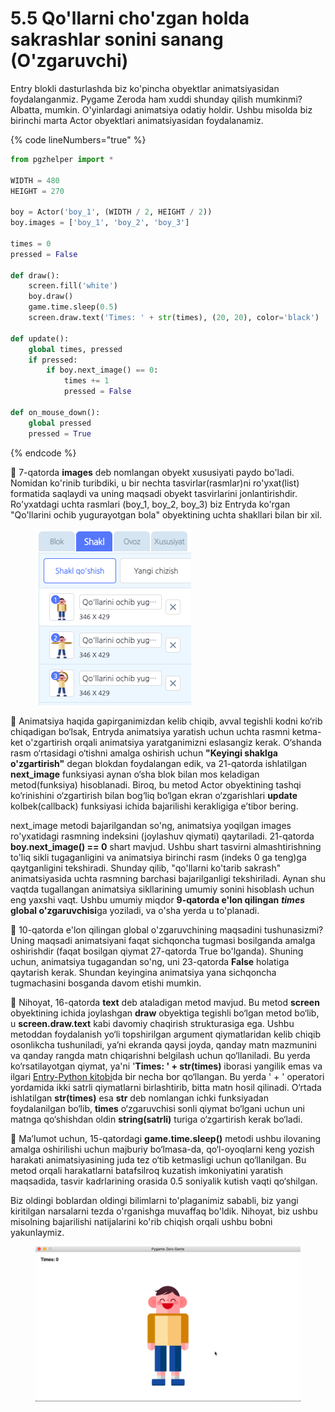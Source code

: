 # 5.5 Qo'llarni cho'zgan holda sakrashlar sonini sanang (O'zgaruvchi)

Entry blokli dasturlashda biz ko'pincha obyektlar animatsiyasidan foydalanganmiz. Pygame Zeroda ham xuddi shunday qilish mumkinmi? Albatta, mumkin. O'yinlardagi animatsiya odatiy holdir. Ushbu misolda biz birinchi marta Actor obyektlari animatsiyasidan foydalanamiz.

{% code lineNumbers="true" %}
```python
from pgzhelper import *

WIDTH = 480
HEIGHT = 270

boy = Actor('boy_1', (WIDTH / 2, HEIGHT / 2))
boy.images = ['boy_1', 'boy_2', 'boy_3']

times = 0
pressed = False

def draw():
    screen.fill('white')
    boy.draw()
    game.time.sleep(0.5)
    screen.draw.text('Times: ' + str(times), (20, 20), color='black')

def update():
    global times, pressed
    if pressed:
        if boy.next_image() == 0:
            times += 1
            pressed = False

def on_mouse_down():
    global pressed
    pressed = True
```
{% endcode %}

🔢 7-qatorda **images** deb nomlangan obyekt xususiyati paydo bo'ladi. Nomidan ko'rinib turibdiki, u bir nechta tasvirlar(rasmlar)ni ro'yxat(list) formatida saqlaydi va uning maqsadi obyekt tasvirlarini jonlantirishdir. Ro'yxatdagi uchta rasmlari (boy\_1, boy\_2, boy\_3) biz Entryda ko'rgan "Qo'llarini ochib yugurayotgan bola" obyektining uchta shakllari bilan bir xil.

<figure><img src="../.gitbook/assets/Screenshot 2024-10-09 at 14.13.30.png" alt=""><figcaption></figcaption></figure>

🔢 Animatsiya haqida gapirganimizdan kelib chiqib, avval tegishli kodni ko‘rib chiqadigan bo‘lsak, Entryda animatsiya yaratish uchun uchta rasmni ketma-ket o'zgartirish orqali animatsiya yaratganimizni eslasangiz kerak. O‘shanda rasm o‘rtasidagi o‘tishni amalga oshirish uchun **"Keyingi shaklga o'zgartirish"** degan blokdan foydalangan edik, va 21-qatorda ishlatilgan **next\_image** funksiyasi aynan o‘sha blok bilan mos keladigan metod(funksiya) hisoblanadi. Biroq, bu metod Actor obyektining tashqi ko‘rinishini o‘zgartirish bilan bog‘liq bo‘lgan ekran o‘zgarishlari **update** kolbek(callback) funksiyasi ichida bajarilishi kerakligiga e’tibor bering.

next\_image metodi bajarilgandan so'ng, animatsiya yoqilgan images ro'yxatidagi rasmning indeksini (joylashuv qiymati) qaytariladi. 21-qatorda **boy.next\_image() == 0** shart mavjud. Ushbu shart tasvirni almashtirishning to'liq sikli tugaganligini va animatsiya birinchi rasm (indeks 0 ga teng)ga qaytganligini tekshiradi. Shunday qilib, "qo'llarni ko'tarib sakrash" animatsiyasida uchta rasmning barchasi bajarilganligi tekshiriladi. Aynan shu vaqtda tugallangan animatsiya sikllarining umumiy sonini hisoblash uchun eng yaxshi vaqt. Ushbu umumiy miqdor **9-qatorda e'lon qilingan** _**times**_**&#x20;global o'zgaruvchisi**ga yoziladi, va o'sha yerda u to'planadi.

🔢 10-qatorda e'lon qilingan global o'zgaruvchining maqsadini tushunasizmi? Uning maqsadi animatsiyani faqat sichqoncha tugmasi bosilganda amalga oshirishdir (faqat bosilgan qiymat 27-qatorda True bo'lganda). Shuning uchun, animatsiya tugagandan so'ng, uni 23-qatorda **False** holatiga qaytarish kerak. Shundan keyingina animatsiya yana sichqoncha tugmachasini bosganda davom etishi mumkin.

🔢  Nihoyat, 16-qatorda **text** deb ataladigan metod mavjud. Bu metod **screen** obyektining ichida joylashgan **draw** obyektiga tegishli bo‘lgan metod bo‘lib, u **screen.draw.text** kabi davomiy chaqirish strukturasiga ega. Ushbu metoddan foydalanish yo‘li topshirilgan argument qiymatlaridan kelib chiqib osonlikcha tushuniladi, ya’ni ekranda qaysi joyda, qanday matn mazmunini va qanday rangda matn chiqarishni belgilash uchun qo‘llaniladi. Bu yerda ko‘rsatilayotgan qiymat, ya'ni '**Times: ' + str(times)** iborasi yangilik emas va ilgari [Entry-Python kitobi](https://roboticsware.gitbook.io/entry-python/boshlash/kiritish_chiqarish)da bir necha bor qo‘llangan. Bu yerda ' + ' operatori yordamida ikki satrli qiymatlarni birlashtirib, bitta matn hosil qilinadi. O‘rtada ishlatilgan **str(times)** esa **str** deb nomlangan ichki funksiyadan foydalanilgan bo‘lib, **times** o‘zgaruvchisi sonli qiymat bo‘lgani uchun uni matnga qo‘shishdan oldin **string(satrli)** turiga o‘zgartirish kerak bo‘ladi.

🔢 Ma’lumot uchun, 15-qatordagi **game.time.sleep()** metodi ushbu ilovaning amalga oshirilishi uchun majburiy bo‘lmasa-da, qo‘l-oyoqlarni keng yozish harakati animatsiyasining juda tez o‘tib ketmasligi uchun qo‘llanilgan. Bu metod orqali harakatlarni batafsilroq kuzatish imkoniyatini yaratish maqsadida, tasvir kadrlarining orasida 0.5 soniyalik kutish vaqti qo‘shilgan.

Biz oldingi boblardan oldingi bilimlarni to'plaganimiz sababli, biz yangi kiritilgan narsalarni tezda o'rganishga muvaffaq bo'ldik. Nihoyat, biz ushbu misolning bajarilishi natijalarini ko'rib chiqish orqali ushbu bobni yakunlaymiz.

<figure><img src="../.gitbook/assets/image.gif" alt=""><figcaption></figcaption></figure>
